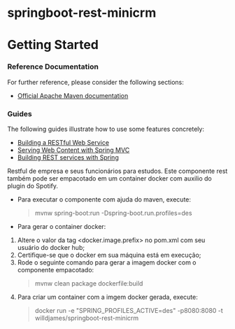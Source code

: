 # springboot-rest-minicrm

# Getting Started

### Reference Documentation
For further reference, please consider the following sections:

* [Official Apache Maven documentation](https://maven.apache.org/guides/index.html)

### Guides
The following guides illustrate how to use some features concretely:

* [Building a RESTful Web Service](https://spring.io/guides/gs/rest-service/)
* [Serving Web Content with Spring MVC](https://spring.io/guides/gs/serving-web-content/)
* [Building REST services with Spring](https://spring.io/guides/tutorials/bookmarks/)

Restful de empresa e seus funcionários para estudos.
Este componente rest também pode ser empacotado em um container docker com auxilio do plugin do Spotify.

* Para executar o componente com ajuda do maven, execute:
   > mvnw spring-boot:run -Dspring-boot.run.profiles=des

* Para gerar o container docker:
1. Altere o valor da tag <docker.image.prefix> no pom.xml com seu usuário do docker hub;
2. Certifique-se que o docker em sua máquina está em execução;
3. Rode o seguinte comando para gerar a imagem docker com o componente empacotado:
   > mvnw clean package dockerfile:build
4. Para criar um container com a imgem docker gerada, execute:
   > docker run -e "SPRING_PROFILES_ACTIVE=des" -p8080:8080 -t willdjames/springboot-rest-minicrm
